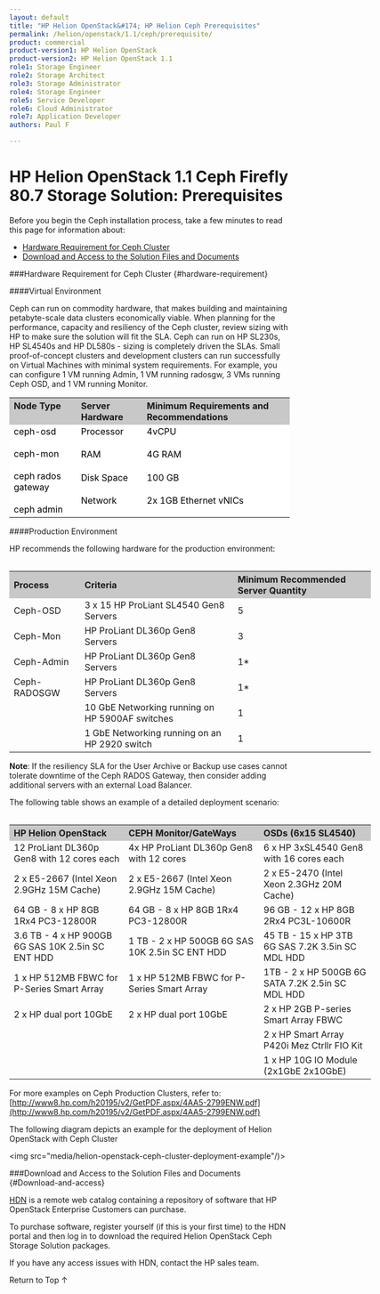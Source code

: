 ```yaml
---
layout: default
title: "HP Helion OpenStack&#174; HP Helion Ceph Prerequisites"
permalink: /helion/openstack/1.1/ceph/prerequisite/
product: commercial
product-version1: HP Helion OpenStack
product-version2: HP Helion OpenStack 1.1
role1: Storage Engineer
role2: Storage Architect 
role3: Storage Administrator 
role4: Storage Engineer
role5: Service Developer 
role6: Cloud Administrator 
role7: Application Developer 
authors: Paul F

---
```

<!--PUBLISHED-->


<script>

function PageRefresh {
onLoad="window.refresh"
}

PageRefresh();

</script>
<!--
<p style="font-size: small;"> <a href="/helion/openstack/1.1/install-beta/kvm/">&#9664; PREV</a> | <a href="/helion/openstack/1.1/install-beta-overview/">&#9650; UP</a> | <a href="/helion/openstack/1.1/install-beta/esx/">NEXT &#9654;</a> </p>
-->


# HP Helion OpenStack 1.1 Ceph Firefly 80.7 Storage Solution: Prerequisites

Before you begin the Ceph installation process, take a few minutes to read this page for information about:

* [Hardware Requirement for Ceph Cluster](#hardware-requirement)
* [Download and Access to the Solution Files and Documents](#Download-and-access)


###Hardware Requirement for Ceph Cluster {#hardware-requirement}

####Virtual Environment

Ceph can run on commodity hardware, that makes building and maintaining petabyte-scale data clusters economically viable. When planning for the performance, capacity and resiliency of the Ceph cluster, review sizing with HP to make sure the solution will fit the SLA. Ceph can run on HP SL230s, HP SL4540s and HP DL580s - sizing is completely driven the SLAs. Small proof-of-concept clusters and development clusters can run successfully on Virtual Machines with minimal system requirements.  For example, you can configure 1 VM running Admin, 1 VM running radosgw, 3 VMs running Ceph OSD, and 1 VM running Monitor.
 

<table style="text-align: left; vertical-align: top;">

<tr style="background-color: #C8C8C8; text-align: left; vertical-align: top;">
<th>Node Type</th>
<th>Server Hardware</th>
<th>Minimum Requirements and Recommendations</th>
</tr>


<tr style="background-color: white; color: black; text-align: left; vertical-align: top;">
<td rowspan="4"> ceph-osd <br /><br /> ceph-mon <br /><br /> ceph rados gateway <br /><br />ceph admin</td>
<td>Processor  </td>
<td> 4vCPU</td>
</tr>
<tr style="background-color: white; color: black; text-align: left; vertical-align: top;">
<td>RAM </td>
<td colspan=2>4G RAM</td>
</tr>
<tr style="background-color: white; color: black; text-align: left; vertical-align: top;">
<td>Disk Space </td>
<td> 100 GB</td>
</tr>
<tr style="background-color: white; color: black; text-align: left; vertical-align: top;">
<td>Network </td>
<td> 2x 1GB Ethernet vNICs</td>
</tr>
</table>

####Production Environment

HP recommends the following hardware for the production environment:

<table>
<table style="text-align: left; vertical-align: top; width:650px;">
<tr style="background-color: #C8C8C8;">
	<th> Process</th>
	<th>Criteria </th>
	<th>Minimum Recommended Server Quantity</th>
</tr>
	<tr>
<td>Ceph-OSD</td>
<td>3 x 15 HP ProLiant SL4540 Gen8 Servers</td>
<td>5</td>
</tr>
<tr>
<td>Ceph-Mon</td>
<td>HP ProLiant DL360p Gen8 Servers</td>
<td>3 </td>
</tr>
<tr>
<td>Ceph-Admin</td>
<td>HP ProLiant DL360p Gen8 Servers</td>
<td>1&#42;</td>
</tr>
<tr>
<td>Ceph-RADOSGW</td>
<td>HP ProLiant DL360p Gen8 Servers</td>
<td>1&#42;</td>
</tr>
<tr>
<td></td>
<td>10 GbE Networking running on HP 5900AF switches</td>
<td>1</td>
</tr>
<tr>
<td></td>
<td>1 GbE Networking running on an HP 2920 switch</td>
<td>1</td>
</tr>
</table>

**Note**: If the resiliency SLA for the User Archive or Backup use cases cannot tolerate downtime of the Ceph RADOS Gateway, then consider adding additional servers with an external Load Balancer.


The following table shows an example of a detailed deployment scenario:

 <table>
<table style="text-align: left; vertical-align: top; width:650px;">
<tr style="background-color: #C8C8C8;">
	<th> HP Helion OpenStack</th>
	<th>CEPH Monitor/GateWays </th>
	<th>OSDs (6x15 SL4540)</th>
</tr>
	<tr>
<td>12 ProLiant DL360p Gen8 with 12 cores each</td>
<td>4x HP ProLiant DL360p Gen8 with 12 cores</td>
<td>6 x HP 3xSL4540 Gen8 with 16 cores each</td>
</tr>
<tr>
<td>2 x E5-2667 (Intel Xeon 2.9GHz 15M Cache)</td>
<td>2 x E5-2667 (Intel Xeon 2.9GHz 15M Cache)</td>
<td>2 x E5-2470 (Intel Xeon 2.3GHz 20M Cache) </td>
</tr>
<tr>
<td>64 GB - 8 x HP 8GB 1Rx4 PC3-12800R</td>
<td>64 GB - 8 x HP 8GB 1Rx4 PC3-12800R</td>
<td>96 GB - 12 x HP 8GB 2Rx4 PC3L-10600R</td>
</tr>
<tr>
<td>3.6 TB - 4 x HP 900GB 6G SAS 10K 2.5in SC ENT HDD</td>
<td>1 TB - 2 x HP 500GB 6G SAS 10K 2.5in SC ENT HDD</td>
<td>45 TB - 15 x HP 3TB 6G SAS 7.2K 3.5in SC MDL HDD</td>
</tr>
<tr>
<td>1 x HP 512MB FBWC for P-Series Smart Array</td>
<td>1 x HP 512MB FBWC for P-Series Smart Array</td>
<td>1TB - 2 x HP 500GB 6G SATA 7.2K 2.5in SC MDL HDD</td>
</tr>
<tr>
<td>2 x HP dual port 10GbE</td>
<td>2 x HP dual port 10GbE</td>
<td>2 x HP 2GB P-series Smart Array FBWC</td>
<tr><td>
<td></td>
<td>2 x HP Smart Array P420i Mez Ctrllr FIO Kit</td>
</tr>
<tr><td>
<td></td>
<td>1 x HP 10G IO Module (2x1GbE 2x10GbE)</td>
</tr>
</table>


For more examples on Ceph Production Clusters, refer to: [http://www8.hp.com/h20195/v2/GetPDF.aspx/4AA5-2799ENW.pdf](http://www8.hp.com/h20195/v2/GetPDF.aspx/4AA5-2799ENW.pdf)


The following diagram depicts an example for the deployment of Helion OpenStack with Ceph Cluster 


<img src="media/helion-openstack-ceph-cluster-deployment-example"/)>



###Download and Access to the Solution Files and Documents {#Download-and-access}

[HDN](https://helion.hpwsportal.com) is a remote web catalog containing a repository of software that HP OpenStack Enterprise Customers can purchase.

To purchase software, register yourself (if this is your first time) to the HDN portal and then log in to download the required Helion OpenStack Ceph Storage Solution packages.

If you have any access issues with HDN, contact the HP sales team. 

<!---Once you have the necessary permissions, log in with your credentials. Select the Category **Workloads**, and the Sub-Category **Storage** to find the HP Helion OpenStack Ceph Storage solution.

Each Ceph-related file is identified with the following description:

* Helion OpenStack Commercial integration with InkTank Ceph for Glance, Nova, and Cinder storage.
-->
<!---hidden above pending correction info from Praba's request to HDN rep to get right info-->


<a href="#top" style="padding:14px 0px 14px 0px; text-decoration: none;"> Return to Top &#8593; </a>
